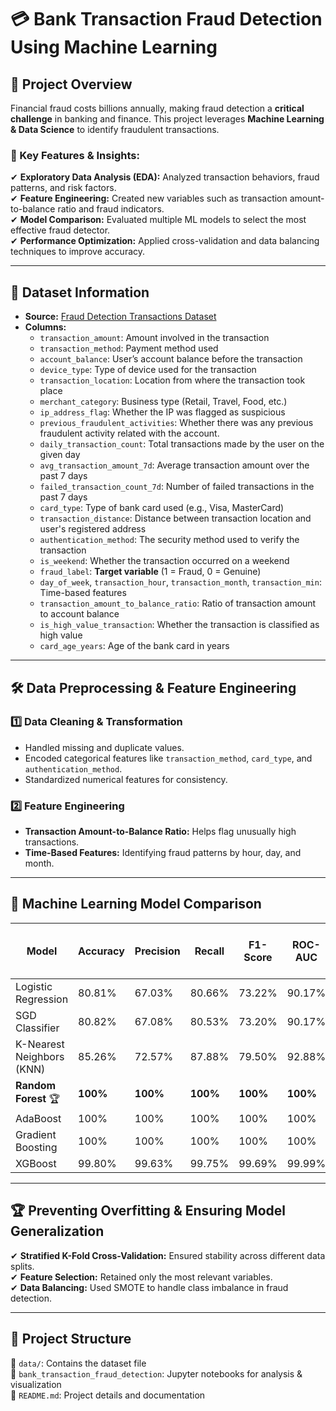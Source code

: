 # 💳 Bank Transaction Fraud Detection Using Machine Learning  

## 📌 Project Overview  

Financial fraud costs billions annually, making fraud detection a **critical challenge** in banking and finance. This project leverages **Machine Learning & Data Science** to identify fraudulent transactions.  

### **🔎 Key Features & Insights:**  
✔ **Exploratory Data Analysis (EDA):** Analyzed transaction behaviors, fraud patterns, and risk factors.  
✔ **Feature Engineering:** Created new variables such as transaction amount-to-balance ratio and fraud indicators.  
✔ **Model Comparison:** Evaluated multiple ML models to select the most effective fraud detector.  
✔ **Performance Optimization:** Applied cross-validation and data balancing techniques to improve accuracy.  

---

## 📂 **Dataset Information**  
- **Source:** [Fraud Detection Transactions Dataset](https://www.kaggle.com/datasets/samayashar/fraud-detection-transactions-dataset/data)
- **Columns:**  
  - `transaction_amount`: Amount involved in the transaction  
  - `transaction_method`: Payment method used  
  - `account_balance`: User’s account balance before the transaction  
  - `device_type`: Type of device used for the transaction  
  - `transaction_location`: Location from where the transaction took place  
  - `merchant_category`: Business type (Retail, Travel, Food, etc.)  
  - `ip_address_flag`: Whether the IP was flagged as suspicious  
  - `previous_fraudulent_activities`: Whether there was any previous fraudulent activity related with the account.
  - `daily_transaction_count`: Total transactions made by the user on the given day  
  - `avg_transaction_amount_7d`: Average transaction amount over the past 7 days  
  - `failed_transaction_count_7d`: Number of failed transactions in the past 7 days  
  - `card_type`: Type of bank card used (e.g., Visa, MasterCard)  
  - `transaction_distance`: Distance between transaction location and user's registered address  
  - `authentication_method`: The security method used to verify the transaction  
  - `is_weekend`: Whether the transaction occurred on a weekend  
  - `fraud_label`: **Target variable** (1 = Fraud, 0 = Genuine)  
  - `day_of_week`, `transaction_hour`, `transaction_month`, `transaction_min`: Time-based features  
  - `transaction_amount_to_balance_ratio`: Ratio of transaction amount to account balance  
  - `is_high_value_transaction`: Whether the transaction is classified as high value  
  - `card_age_years`: Age of the bank card in years  

---

## 🛠 **Data Preprocessing & Feature Engineering**  

### **1️⃣ Data Cleaning & Transformation**  
- Handled missing and duplicate values.  
- Encoded categorical features like `transaction_method`, `card_type`, and `authentication_method`.  
- Standardized numerical features for consistency.  

### **2️⃣ Feature Engineering**  
- **Transaction Amount-to-Balance Ratio:** Helps flag unusually high transactions.    
- **Time-Based Features:** Identifying fraud patterns by hour, day, and month.  

---

## 🤖 **Machine Learning Model Comparison**  

| Model                     | Accuracy | Precision | Recall | F1-Score | ROC-AUC |  TP   |  TN   |  FP   |  FN   | Avg Training CV Score | Avg Testing CV Score |
|---------------------------|----------|-----------|--------|----------|---------|-------|-------|-------|-------|-----------------------|----------------------|
| Logistic Regression       | 80.81%   | 67.03%    | 80.66% | 73.22%   | 90.17%  | 2623  | 5458  | 1290  | 629   | 90.21%                | 90.23%               |
| SGD Classifier            | 80.82%   | 67.08%    | 80.53% | 73.20%   | 90.17%  | 2619  | 5463  | 1285  | 633   | 90.21%                | 90.22%               |
| K-Nearest Neighbors (KNN) | 85.26%   | 72.57%    | 87.88% | 79.50%   | 92.88%  | 2858  | 5668  | 1080  | 394   | 95.89%                | 90.50%               |
| **Random Forest** 🏆      | **100%** | **100%**  | **100%**| **100%** | **100%** | **3252**  | **6748**  | **0**     | **0**     | **99.99%**                | **100%**                 |
| AdaBoost                  | 100%     | 100%      | 100%   | 100%     | 100%     | 3252  | 6748  | 0     | 0     | 99.99%                | 99.98%               |
| Gradient Boosting         | 100%     | 100%      | 100%   | 100%     | 100%     | 3252  | 6747  | 1     | 0     | 99.99%                | 99.97%               |
| XGBoost                   | 99.80%   | 99.63%    | 99.75% | 99.69%   | 99.99%   | 3244  | 6736  | 12    | 8     | 99.99%                | 100%                 |

---

## 🏆 **Preventing Overfitting & Ensuring Model Generalization**  
✔ **Stratified K-Fold Cross-Validation:** Ensured stability across different data splits.  
✔ **Feature Selection:** Retained only the most relevant variables.  
✔ **Data Balancing:** Used SMOTE to handle class imbalance in fraud detection.  

---

## 📌 **Project Structure**  
📂 `data/`: Contains the dataset file  
📜 `bank_transaction_fraud_detection`: Jupyter notebooks for analysis & visualization  
📜 `README.md`: Project details and documentation 